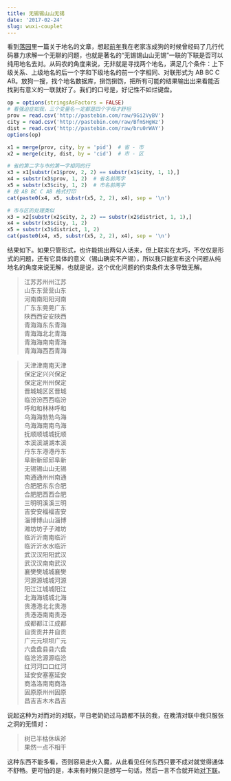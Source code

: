 ```yaml
---
title: 无锡锡山山无锡
date: '2017-02-24'
slug: wuxi-couplet
---
```


看到[落园](http://www.loyhome.com/?p=4203)里一篇关于地名的文章，想起[前年](/cn/2015/09/memory/)我在老家冻成狗的时候曾经码了几行代码暴力求解一个无聊的问题，也就是著名的“无锡锡山山无锡”一联的下联是否可以纯用地名去对。从码农的角度来说，无非就是寻找两个地名，满足几个条件：上下级关系、上级地名的后一个字和下级地名的前一个字相同、对联形式为 AB BC C AB。放狗一搜，找个地名数据库，捯饬捯饬，把所有可能的结果输出出来看能否找到有意义的一联就好了。我们的口号是，好记性不如烂键盘。

```r
op = options(stringsAsFactors = FALSE)
# 看强迫症如我，三个变量名一定都是四个字母才舒坦
prov = read.csv('http://pastebin.com/raw/9Gi2VyBV')
city = read.csv('http://pastebin.com/raw/BfmSHgWz')
dist = read.csv('http://pastebin.com/raw/bru0rWAY')
options(op)

x1 = merge(prov, city, by = 'pid')  # 省 - 市
x2 = merge(city, dist, by = 'cid')  # 市 - 区

# 省的第二字与市的第一字相同的行
x3 = x1[substr(x1$prov, 2, 2) == substr(x1$city, 1, 1),]
x4 = substr(x3$prov, 1, 2)  # 省名前两字
x5 = substr(x3$city, 1, 2)  # 市名前两字
# 按 AB BC C AB 格式打印
cat(paste0(x4, x5, substr(x5, 2, 2), x4), sep = '\n')

# 市与区的处理类似
x3 = x2[substr(x2$city, 2, 2) == substr(x2$district, 1, 1),]
x4 = substr(x3$city, 1, 2)
x5 = substr(x3$district, 1, 2)
cat(paste0(x4, x5, substr(x5, 2, 2), x4), sep = '\n')
```

结果如下。如果只管形式，也许能挑出两句人话来，但上联实在太巧，不仅仅是形式的问题，还有它具体的意义（锡山确实不产锡），所以我只能宣布这个问题从纯地名的角度来说无解，也就是说，这个优化问题的约束条件太多导致无解。

> 江苏苏州州江苏  
山东东营营山东  
河南南阳阳河南  
广东东莞莞广东  
陕西西安安陕西  
青海海东东青海  
青海海北北青海  
青海海南南青海  
青海海西西青海

> 天津津南南天津  
保定定兴兴保定  
保定定州州保定  
晋城城区区晋城  
临汾汾西西临汾  
呼和和林林呼和  
乌海海勃勃乌海  
乌海海南南乌海  
抚顺顺城城抚顺  
本溪溪湖湖本溪  
丹东东港港丹东  
阜新新邱邱阜新  
无锡锡山山无锡  
南通通州州南通  
合肥肥东东合肥  
合肥肥西西合肥  
三明明溪溪三明  
吉安安福福吉安  
淄博博山山淄博  
潍坊坊子子潍坊  
临沂沂南南临沂  
临沂沂水水临沂  
武汉汉阳阳武汉  
武汉汉南南武汉  
襄樊樊城城襄樊  
河源源城城河源  
阳江江城城阳江  
北海海城城北海  
贵港港北北贵港  
贵港港南南贵港  
成都都江江成都  
自贡贡井井自贡  
广元元坝坝广元  
六盘盘县县六盘  
临沧沧源源临沧  
红河河口口红河  
延安安塞塞延安  
商洛洛南南商洛  
固原原州州固原  
昌吉吉木木昌吉

说起这种为对而对的对联，平日老奶奶过马路都不扶的我，在晚清对联中我只服张之洞的无情对：

> 树已半枯休纵斧  
果然一点不相干

这种东西不能多看，否则容易走火入魔，从此看见任何东西只要不成对就觉得通体不舒畅。更可怕的是，本来有时候只是想写一句话，然后一言不合就开始[对下联](http://weibo.com/2514669664/Ekjxqkx9z)。
